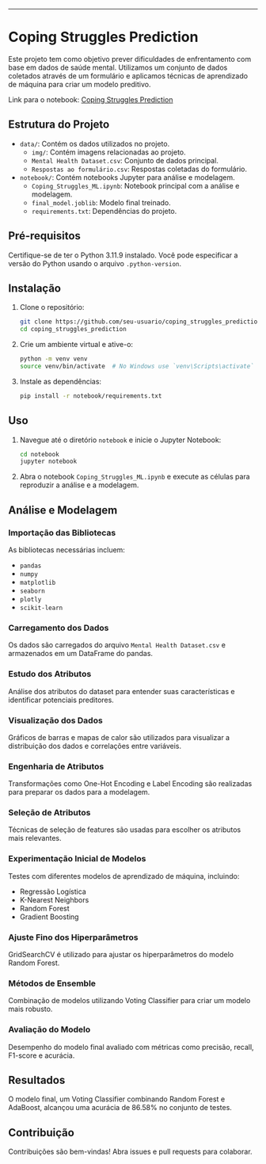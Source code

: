 
---

# Coping Struggles Prediction

Este projeto tem como objetivo prever dificuldades de enfrentamento com base em dados de saúde mental. Utilizamos um conjunto de dados coletados através de um formulário e aplicamos técnicas de aprendizado de máquina para criar um modelo preditivo.

Link para o notebook: [Coping Struggles Prediction](notebook/Coping_Struggles_ML.ipynb)

## Estrutura do Projeto

- `data/`: Contém os dados utilizados no projeto.
  - `img/`: Contém imagens relacionadas ao projeto.
  - `Mental Health Dataset.csv`: Conjunto de dados principal.
  - `Respostas ao formulário.csv`: Respostas coletadas do formulário.
- `notebook/`: Contém notebooks Jupyter para análise e modelagem.
  - `Coping_Struggles_ML.ipynb`: Notebook principal com a análise e modelagem.
  - `final_model.joblib`: Modelo final treinado.
  - `requirements.txt`: Dependências do projeto.

## Pré-requisitos

Certifique-se de ter o Python 3.11.9 instalado. Você pode especificar a versão do Python usando o arquivo `.python-version`.

## Instalação

1. Clone o repositório:
    ```sh
    git clone https://github.com/seu-usuario/coping_struggles_prediction.git
    cd coping_struggles_prediction
    ```

2. Crie um ambiente virtual e ative-o:
    ```sh
    python -m venv venv
    source venv/bin/activate  # No Windows use `venv\Scripts\activate`
    ```

3. Instale as dependências:
    ```sh
    pip install -r notebook/requirements.txt
    ```

## Uso

1. Navegue até o diretório `notebook` e inicie o Jupyter Notebook:
    ```sh
    cd notebook
    jupyter notebook
    ```

2. Abra o notebook `Coping_Struggles_ML.ipynb` e execute as células para reproduzir a análise e a modelagem.

## Análise e Modelagem

### Importação das Bibliotecas
As bibliotecas necessárias incluem:
- `pandas`
- `numpy`
- `matplotlib`
- `seaborn`
- `plotly`
- `scikit-learn`

### Carregamento dos Dados
Os dados são carregados do arquivo `Mental Health Dataset.csv` e armazenados em um DataFrame do pandas.

### Estudo dos Atributos
Análise dos atributos do dataset para entender suas características e identificar potenciais preditores.

### Visualização dos Dados
Gráficos de barras e mapas de calor são utilizados para visualizar a distribuição dos dados e correlações entre variáveis.

### Engenharia de Atributos
Transformações como One-Hot Encoding e Label Encoding são realizadas para preparar os dados para a modelagem.

### Seleção de Atributos
Técnicas de seleção de features são usadas para escolher os atributos mais relevantes.

### Experimentação Inicial de Modelos
Testes com diferentes modelos de aprendizado de máquina, incluindo:
- Regressão Logística
- K-Nearest Neighbors
- Random Forest
- Gradient Boosting

### Ajuste Fino dos Hiperparâmetros
GridSearchCV é utilizado para ajustar os hiperparâmetros do modelo Random Forest.

### Métodos de Ensemble
Combinação de modelos utilizando Voting Classifier para criar um modelo mais robusto.

### Avaliação do Modelo
Desempenho do modelo final avaliado com métricas como precisão, recall, F1-score e acurácia.

## Resultados
O modelo final, um Voting Classifier combinando Random Forest e AdaBoost, alcançou uma acurácia de 86.58% no conjunto de testes.

## Contribuição
Contribuições são bem-vindas! Abra issues e pull requests para colaborar.
